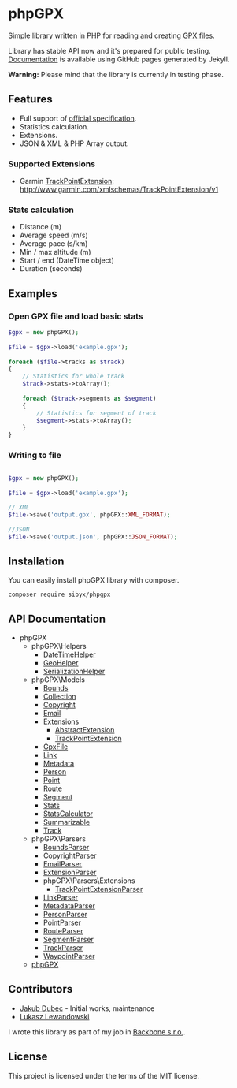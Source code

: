 # phpGPX

Simple library written in PHP for reading and creating [GPX files](https://en.wikipedia.org/wiki/GPS_Exchange_Format).

Library has stable API now and it's prepared for public testing. [Documentation](https://sibyx.github.io/phpGPX/) is available using GitHub pages generated by Jekyll.

**Warning:** Please mind that the library is currently in testing phase.

## Features

 - Full support of [official specification](http://www.topografix.com/GPX/1/1/).
 - Statistics calculation.
 - Extensions.
 - JSON & XML & PHP Array output.

### Supported Extensions
 - Garmin [TrackPointExtension](https://www8.garmin.com/xmlschemas/TrackPointExtensionv1.xsd): http://www.garmin.com/xmlschemas/TrackPointExtension/v1
 
### Stats calculation

 - Distance (m)
 - Average speed (m/s)
 - Average pace  (s/km)
 - Min / max altitude (m)
 - Start / end (DateTime object)
 - Duration (seconds)
 
## Examples

### Open GPX file and load basic stats
```php
$gpx = new phpGPX();
	
$file = $gpx->load('example.gpx');
	
foreach ($file->tracks as $track)
{
    // Statistics for whole track
    $track->stats->toArray();
    
    foreach ($track->segments as $segment)
    {
    	// Statistics for segment of track
    	$segment->stats->toArray();
    }
}
```

### Writing to file

```php

$gpx = new phpGPX();
	
$file = $gpx->load('example.gpx');

// XML
$file->save('output.gpx', phpGPX::XML_FORMAT);
	
//JSON
$file->save('output.json', phpGPX::JSON_FORMAT);
```

## Installation

You can easily install phpGPX library with composer.

```
composer require sibyx/phpgpx
```

## API Documentation

* phpGPX
    * phpGPX\Helpers
        * [DateTimeHelper](phpGPX-Helpers-DateTimeHelper.md)
        * [GeoHelper](phpGPX-Helpers-GeoHelper.md)
        * [SerializationHelper](phpGPX-Helpers-SerializationHelper.md)
    * phpGPX\Models
        * [Bounds](phpGPX-Models-Bounds.md)
        * [Collection](phpGPX-Models-Collection.md)
        * [Copyright](phpGPX-Models-Copyright.md)
        * [Email](phpGPX-Models-Email.md)
        * [Extensions](phpGPX-Models-Extensions.md)
            * [AbstractExtension](phpGPX-Models-Extensions-AbstractExtension.md)
            * [TrackPointExtension](phpGPX-Models-Extensions-TrackPointExtension.md)
        * [GpxFile](phpGPX-Models-GpxFile.md)
        * [Link](phpGPX-Models-Link.md)
        * [Metadata](phpGPX-Models-Metadata.md)
        * [Person](phpGPX-Models-Person.md)
        * [Point](phpGPX-Models-Point.md)
        * [Route](phpGPX-Models-Route.md)
        * [Segment](phpGPX-Models-Segment.md)
        * [Stats](phpGPX-Models-Stats.md)
        * [StatsCalculator](phpGPX-Models-StatsCalculator.md)
        * [Summarizable](phpGPX-Models-Summarizable.md)
        * [Track](phpGPX-Models-Track.md)
    * phpGPX\Parsers
        * [BoundsParser](phpGPX-Parsers-BoundsParser.md)
        * [CopyrightParser](phpGPX-Parsers-CopyrightParser.md)
        * [EmailParser](phpGPX-Parsers-EmailParser.md)
        * [ExtensionParser](phpGPX-Parsers-ExtensionParser.md)
        * phpGPX\Parsers\Extensions
            * [TrackPointExtensionParser](phpGPX-Parsers-Extensions-TrackPointExtensionParser.md)
        * [LinkParser](phpGPX-Parsers-LinkParser.md)
        * [MetadataParser](phpGPX-Parsers-MetadataParser.md)
        * [PersonParser](phpGPX-Parsers-PersonParser.md)
        * [PointParser](phpGPX-Parsers-PointParser.md)
        * [RouteParser](phpGPX-Parsers-RouteParser.md)
        * [SegmentParser](phpGPX-Parsers-SegmentParser.md)
        * [TrackParser](phpGPX-Parsers-TrackParser.md)
        * [WaypointParser](phpGPX-Parsers-WaypointParser.md)
    * [phpGPX](phpGPX-phpGPX.md)

## Contributors
 
 - [Jakub Dubec](https://github.com/Sibyx) - Initial works, maintenance
 - [Lukasz Lewandowski](https://github.com/luklewluk)
  
I wrote this library as part of my job in [Backbone s.r.o.](https://www.backbone.sk/en/).

## License

This project is licensed under the terms of the MIT license.